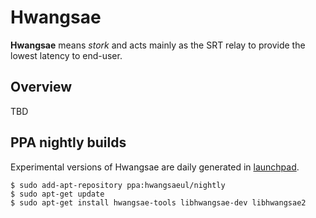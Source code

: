 # Hwangsae

**Hwangsae** means *stork* and acts mainly as the SRT relay to provide the lowest latency to end-user.

## Overview

TBD

## PPA nightly builds

Experimental versions of Hwangsae are daily generated in [launchpad](https://launchpad.net/~hwangsaeul/+archive/ubuntu/nightly).

```console
$ sudo add-apt-repository ppa:hwangsaeul/nightly
$ sudo apt-get update
$ sudo apt-get install hwangsae-tools libhwangsae-dev libhwangsae2
```
